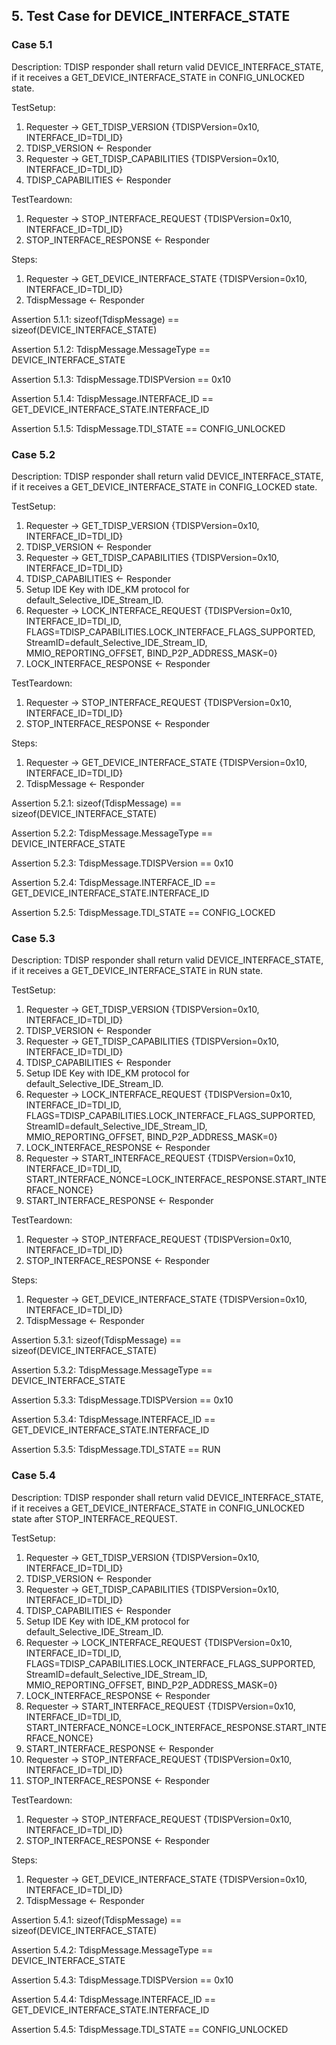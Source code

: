 ## 5. Test Case for DEVICE_INTERFACE_STATE

### Case 5.1

Description: TDISP responder shall return valid DEVICE_INTERFACE_STATE, if it receives a GET_DEVICE_INTERFACE_STATE in CONFIG_UNLOCKED state.

TestSetup:
1. Requester -> GET_TDISP_VERSION {TDISPVersion=0x10, INTERFACE_ID=TDI_ID}
2. TDISP_VERSION <- Responder
3. Requester -> GET_TDISP_CAPABILITIES {TDISPVersion=0x10, INTERFACE_ID=TDI_ID}
4. TDISP_CAPABILITIES <- Responder

TestTeardown:
1. Requester -> STOP_INTERFACE_REQUEST {TDISPVersion=0x10, INTERFACE_ID=TDI_ID}
2. STOP_INTERFACE_RESPONSE <- Responder

Steps:
1. Requester -> GET_DEVICE_INTERFACE_STATE {TDISPVersion=0x10, INTERFACE_ID=TDI_ID}
2. TdispMessage <- Responder

Assertion 5.1.1:
    sizeof(TdispMessage) == sizeof(DEVICE_INTERFACE_STATE)

Assertion 5.1.2:
    TdispMessage.MessageType == DEVICE_INTERFACE_STATE

Assertion 5.1.3:
    TdispMessage.TDISPVersion == 0x10

Assertion 5.1.4:
    TdispMessage.INTERFACE_ID == GET_DEVICE_INTERFACE_STATE.INTERFACE_ID

Assertion 5.1.5:
    TdispMessage.TDI_STATE == CONFIG_UNLOCKED

### Case 5.2

Description: TDISP responder shall return valid DEVICE_INTERFACE_STATE, if it receives a GET_DEVICE_INTERFACE_STATE in CONFIG_LOCKED state.

TestSetup:
1. Requester -> GET_TDISP_VERSION {TDISPVersion=0x10, INTERFACE_ID=TDI_ID}
2. TDISP_VERSION <- Responder
3. Requester -> GET_TDISP_CAPABILITIES {TDISPVersion=0x10, INTERFACE_ID=TDI_ID}
4. TDISP_CAPABILITIES <- Responder
5. Setup IDE Key with IDE_KM protocol for default_Selective_IDE_Stream_ID.
6. Requester -> LOCK_INTERFACE_REQUEST {TDISPVersion=0x10, INTERFACE_ID=TDI_ID, FLAGS=TDISP_CAPABILITIES.LOCK_INTERFACE_FLAGS_SUPPORTED, StreamID=default_Selective_IDE_Stream_ID, MMIO_REPORTING_OFFSET, BIND_P2P_ADDRESS_MASK=0}
7. LOCK_INTERFACE_RESPONSE <- Responder

TestTeardown:
1. Requester -> STOP_INTERFACE_REQUEST {TDISPVersion=0x10, INTERFACE_ID=TDI_ID}
2. STOP_INTERFACE_RESPONSE <- Responder

Steps:
1. Requester -> GET_DEVICE_INTERFACE_STATE {TDISPVersion=0x10, INTERFACE_ID=TDI_ID}
2. TdispMessage <- Responder

Assertion 5.2.1:
    sizeof(TdispMessage) == sizeof(DEVICE_INTERFACE_STATE)

Assertion 5.2.2:
    TdispMessage.MessageType == DEVICE_INTERFACE_STATE

Assertion 5.2.3:
    TdispMessage.TDISPVersion == 0x10

Assertion 5.2.4:
    TdispMessage.INTERFACE_ID == GET_DEVICE_INTERFACE_STATE.INTERFACE_ID

Assertion 5.2.5:
    TdispMessage.TDI_STATE == CONFIG_LOCKED

### Case 5.3

Description: TDISP responder shall return valid DEVICE_INTERFACE_STATE, if it receives a GET_DEVICE_INTERFACE_STATE in RUN state.

TestSetup:
1. Requester -> GET_TDISP_VERSION {TDISPVersion=0x10, INTERFACE_ID=TDI_ID}
2. TDISP_VERSION <- Responder
3. Requester -> GET_TDISP_CAPABILITIES {TDISPVersion=0x10, INTERFACE_ID=TDI_ID}
4. TDISP_CAPABILITIES <- Responder
5. Setup IDE Key with IDE_KM protocol for default_Selective_IDE_Stream_ID.
6. Requester -> LOCK_INTERFACE_REQUEST {TDISPVersion=0x10, INTERFACE_ID=TDI_ID, FLAGS=TDISP_CAPABILITIES.LOCK_INTERFACE_FLAGS_SUPPORTED, StreamID=default_Selective_IDE_Stream_ID, MMIO_REPORTING_OFFSET, BIND_P2P_ADDRESS_MASK=0}
7. LOCK_INTERFACE_RESPONSE <- Responder
8. Requester -> START_INTERFACE_REQUEST {TDISPVersion=0x10, INTERFACE_ID=TDI_ID, START_INTERFACE_NONCE=LOCK_INTERFACE_RESPONSE.START_INTERFACE_NONCE}
9. START_INTERFACE_RESPONSE <- Responder

TestTeardown:
1. Requester -> STOP_INTERFACE_REQUEST {TDISPVersion=0x10, INTERFACE_ID=TDI_ID}
2. STOP_INTERFACE_RESPONSE <- Responder

Steps:
1. Requester -> GET_DEVICE_INTERFACE_STATE {TDISPVersion=0x10, INTERFACE_ID=TDI_ID}
2. TdispMessage <- Responder

Assertion 5.3.1:
    sizeof(TdispMessage) == sizeof(DEVICE_INTERFACE_STATE)

Assertion 5.3.2:
    TdispMessage.MessageType == DEVICE_INTERFACE_STATE

Assertion 5.3.3:
    TdispMessage.TDISPVersion == 0x10

Assertion 5.3.4:
    TdispMessage.INTERFACE_ID == GET_DEVICE_INTERFACE_STATE.INTERFACE_ID

Assertion 5.3.5:
    TdispMessage.TDI_STATE == RUN

### Case 5.4

Description: TDISP responder shall return valid DEVICE_INTERFACE_STATE, if it receives a GET_DEVICE_INTERFACE_STATE in CONFIG_UNLOCKED state after STOP_INTERFACE_REQUEST.

TestSetup:
1. Requester -> GET_TDISP_VERSION {TDISPVersion=0x10, INTERFACE_ID=TDI_ID}
2. TDISP_VERSION <- Responder
3. Requester -> GET_TDISP_CAPABILITIES {TDISPVersion=0x10, INTERFACE_ID=TDI_ID}
4. TDISP_CAPABILITIES <- Responder
5. Setup IDE Key with IDE_KM protocol for default_Selective_IDE_Stream_ID.
6. Requester -> LOCK_INTERFACE_REQUEST {TDISPVersion=0x10, INTERFACE_ID=TDI_ID, FLAGS=TDISP_CAPABILITIES.LOCK_INTERFACE_FLAGS_SUPPORTED, StreamID=default_Selective_IDE_Stream_ID, MMIO_REPORTING_OFFSET, BIND_P2P_ADDRESS_MASK=0}
7. LOCK_INTERFACE_RESPONSE <- Responder
8. Requester -> START_INTERFACE_REQUEST {TDISPVersion=0x10, INTERFACE_ID=TDI_ID, START_INTERFACE_NONCE=LOCK_INTERFACE_RESPONSE.START_INTERFACE_NONCE}
9. START_INTERFACE_RESPONSE <- Responder
10. Requester -> STOP_INTERFACE_REQUEST {TDISPVersion=0x10, INTERFACE_ID=TDI_ID}
11. STOP_INTERFACE_RESPONSE <- Responder

TestTeardown:
1. Requester -> STOP_INTERFACE_REQUEST {TDISPVersion=0x10, INTERFACE_ID=TDI_ID}
2. STOP_INTERFACE_RESPONSE <- Responder

Steps:
1. Requester -> GET_DEVICE_INTERFACE_STATE {TDISPVersion=0x10, INTERFACE_ID=TDI_ID}
2. TdispMessage <- Responder

Assertion 5.4.1:
    sizeof(TdispMessage) == sizeof(DEVICE_INTERFACE_STATE)

Assertion 5.4.2:
    TdispMessage.MessageType == DEVICE_INTERFACE_STATE

Assertion 5.4.3:
    TdispMessage.TDISPVersion == 0x10

Assertion 5.4.4:
    TdispMessage.INTERFACE_ID == GET_DEVICE_INTERFACE_STATE.INTERFACE_ID

Assertion 5.4.5:
    TdispMessage.TDI_STATE == CONFIG_UNLOCKED
